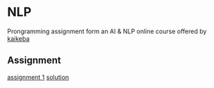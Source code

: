 # NLP
Prongramming assignment form an AI & NLP online course offered by [kaikeba](https://www.kaikeba.com/)

## Assignment
[assignment 1](https://github.com/carsonxie/AI-and-NLP-course/blob/master/assignment_1.ipynb)
[solution]()
